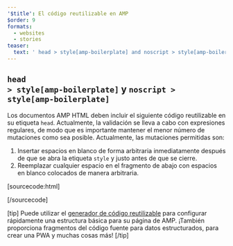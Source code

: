 ```yaml
---
'$title': El código reutilizable en AMP
$order: 9
formats:
  - websites
  - stories
teaser:
  text: ' head > style[amp-boilerplate] and noscript > style[amp-boilerplate]'
---
```


<!--
This file is imported from https://github.com/ampproject/amphtml/blob/main/spec/amp-boilerplate.md.
Please do not change this file.
If you have found a bug or an issue please
have a look and request a pull request there.
-->

<!---
Copyright 2015 The AMP HTML Authors. All Rights Reserved.

Licensed under the Apache License, Version 2.0 (the "License");
you may not use this file except in compliance with the License.
You may obtain a copy of the License at

      http://www.apache.org/licenses/LICENSE-2.0

Unless required by applicable law or agreed to in writing, software
distributed under the License is distributed on an "AS-IS" BASIS,
WITHOUT WARRANTIES OR CONDITIONS OF ANY KIND, either express or implied.
See the License for the specific language governing permissions and
limitations under the License.
-->

## <code>head > style[amp-boilerplate]</code> y <code>noscript > style[amp-boilerplate]</code>

Los documentos AMP HTML deben incluir el siguiente código reutilizable en su etiqueta `head`. Actualmente, la validación se lleva a cabo con expresiones regulares, de modo que es importante mantener el menor número de mutaciones como sea posible. Actualmente, las mutaciones permitidas son:

1. Insertar espacios en blanco de forma arbitraria inmediatamente después de que se abra la etiqueta `style` y justo antes de que se cierre.
2. Reemplazar cualquier espacio en el fragmento de abajo con espacios en blanco colocados de manera arbitraria.

<!-- prettier-ignore-start -->

[sourcecode:html]
<style amp-boilerplate>body{-webkit-animation:-amp-start 8s steps(1,end) 0s 1 normal both;-moz-animation:-amp-start 8s steps(1,end) 0s 1 normal both;-ms-animation:-amp-start 8s steps(1,end) 0s 1 normal both;animation:-amp-start 8s steps(1,end) 0s 1 normal both}@-webkit-keyframes -amp-start{from{visibility:hidden}to{visibility:visible}}@-moz-keyframes -amp-start{from{visibility:hidden}to{visibility:visible}}@-ms-keyframes -amp-start{from{visibility:hidden}to{visibility:visible}}@-o-keyframes -amp-start{from{visibility:hidden}to{visibility:visible}}@keyframes -amp-start{from{visibility:hidden}to{visibility:visible}}</style><noscript><style amp-boilerplate>body{-webkit-animation:none;-moz-animation:none;-ms-animation:none;animation:none}</style></noscript>
[/sourcecode]

<!-- prettier-ignore-end -->

[tip] Puede utilizar el [generador de código reutilizable](https://amp.dev/boilerplate) para configurar rápidamente una estructura básica para su página de AMP. ¡También proporciona fragmentos del código fuente para datos estructurados, para crear una PWA y muchas cosas más! [/tip]
